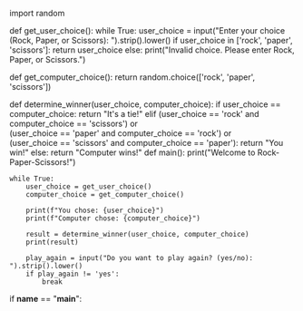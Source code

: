 import random

def get_user_choice():
    while True:
        user_choice = input("Enter your choice (Rock, Paper, or Scissors): ").strip().lower()
        if user_choice in ['rock', 'paper', 'scissors']:
            return user_choice
        else:
            print("Invalid choice. Please enter Rock, Paper, or Scissors.")

def get_computer_choice():
    return random.choice(['rock', 'paper', 'scissors'])

def determine_winner(user_choice, computer_choice):
    if user_choice == computer_choice:
        return "It's a tie!"
    elif (user_choice == 'rock' and computer_choice == 'scissors') or \
         (user_choice == 'paper' and computer_choice == 'rock') or \
         (user_choice == 'scissors' and computer_choice == 'paper'):
        return "You win!"
    else:
        return "Computer wins!"
def main():
    print("Welcome to Rock-Paper-Scissors!")
    
    while True:
        user_choice = get_user_choice()
        computer_choice = get_computer_choice()
        
        print(f"You chose: {user_choice}")
        print(f"Computer chose: {computer_choice}")
        
        result = determine_winner(user_choice, computer_choice)
        print(result)
        
        play_again = input("Do you want to play again? (yes/no): ").strip().lower()
        if play_again != 'yes':
            break

if __name__ == "__main__":
